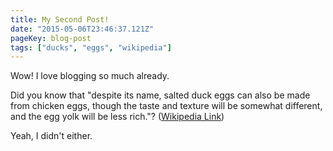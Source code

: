 ```yaml
---
title: My Second Post!
date: "2015-05-06T23:46:37.121Z"
pageKey: blog-post
tags: ["ducks", "eggs", "wikipedia"]
---
```


Wow! I love blogging so much already.

Did you know that "despite its name, salted duck eggs can also be made from
chicken eggs, though the taste and texture will be somewhat different, and the
egg yolk will be less rich."?
([Wikipedia Link](http://en.wikipedia.org/wiki/Salted_duck_egg))

Yeah, I didn't either.
